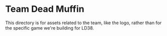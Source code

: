 # Team Dead Muffin

This directory is for assets related to the team, like the logo,
rather than for the specific game we're building for LD38.

